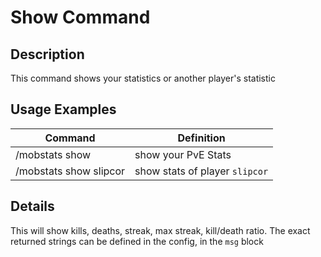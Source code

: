 # Show Command

## Description

This command shows your statistics or another player's statistic

## Usage Examples

Command |  Definition
------------- | -------------
/mobstats show | show your PvE Stats
/mobstats show slipcor | show stats of player `slipcor`

## Details

This will show kills, deaths, streak, max streak, kill/death ratio.
The exact returned strings can be defined in the config, in the `msg` block

